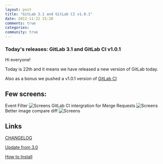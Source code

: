 ```yaml
---
layout: post
title: "GitLab 3.1 and GitLab CI v1.0.1"
date: 2012-11-22 15:20
comments: true
categories:
community: true
---
```


### Today's releases: GitLab 3.1 and GitLab CI v1.0.1

Hi everyone!

Today is 22th and it means we have released a new version of GitLab today.

Also as a bonus we pushed a v1.0.1 version of [GitLab CI](/2012/11/13/continuous-integration-server-from-gitlab/)

<!-- more -->


## Few screens:
Event Filter
![Screens](/images/3_1/1.png)
GitLab CI intergration for Merge Requests
![Screens](/images/3_1/2.png)
Better image compare diff
![Screens](/images/3_1/3.png)

## Links

[CHANGELOG](https://github.com/gitlabhq/gitlabhq/blob/v3.1.0/CHANGELOG)

[Update from 3.0](https://github.com/gitlabhq/gitlabhq/wiki/From-3.0-to-3.1)

[How to Install](https://github.com/gitlabhq/gitlabhq/blob/v3.1.0/doc/installation.md)


